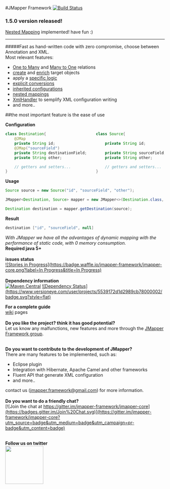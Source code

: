 #JMapper Framework [![Build Status](https://travis-ci.org/jmapper-framework/jmapper-core.svg?branch=master)](https://travis-ci.org/jmapper-framework/jmapper-core)
### 1.5.0 version released!
[Nested Mapping](https://github.com/jmapper-framework/jmapper-core/wiki/Nested-Mapping) implemented! have fun :)
____
#####Fast as hand-written code with zero compromise, choose between Annotation and XML.<br>
Most relevant features:

  * [One to Many](https://github.com/jmapper-framework/jmapper-core/wiki/One-To-Many) and [Many to One](https://github.com/jmapper-framework/jmapper-core/wiki/Many-To-One) relations
  * [create](https://github.com/jmapper-framework/jmapper-core/wiki/getDestination-method) and [enrich](https://github.com/jmapper-framework/jmapper-core/wiki/getDestination-method) target objects
  * apply a [specific logic](https://github.com/jmapper-framework/jmapper-core/wiki/Enumerations)
  * [explicit conversions](https://github.com/jmapper-framework/jmapper-core/wiki/Conversion-examples)
  * [inherited configurations](https://github.com/jmapper-framework/jmapper-core/wiki/Inheritance-examples)
  * [nested mappings](https://github.com/jmapper-framework/jmapper-core/wiki/Nested-Mapping)
  * [XmlHandler](https://github.com/jmapper-framework/jmapper-core/wiki/Xml-Hander) to semplify XML configuration writing
  * and more..

##the most important feature is the ease of use

<b>Configuration</b>

```java
class Destination{                      class Source{
    @JMap
    private String id;                      private String id;
    @JMap("sourceField")                    
    private String destinationField;        private String sourceField;
    private String other;                   private String other;

    // getters and setters...               // getters and setters...
}                                       }
```

<b>Usage</b>

```java
Source source = new Source("id", "sourceField", "other");

JMapper<Destination, Source> mapper = new JMapper<>(Destination.class, Source.class);

Destination destination = mapper.getDestination(source);
```

<b>Result</b>

```java
destination ["id", "sourceField", null]
```
*With JMapper we have all the advantages of dynamic mapping with the performance of static code, with 0 memory consumption.*<br>
**Required java 5+**<br><br>
**issues status**
<br>[![Stories in Progress](https://badge.waffle.io/jmapper-framework/jmapper-core.png?label=In Progress&title=In Progress)](https://waffle.io/jmapper-framework/jmapper-core)<br><br>
**Dependency information**
<br>[![Maven Central](https://maven-badges.herokuapp.com/maven-central/com.googlecode.jmapper-framework/jmapper-core/badge.svg)](https://maven-badges.herokuapp.com/maven-central/com.googlecode.jmapper-framework/jmapper-core) [![Dependency Status] (https://www.versioneye.com/user/projects/5539172d1d2989cb78000002/badge.svg?style=flat)](https://www.versioneye.com/user/projects/5539172d1d2989cb78000002)<br>

**For a complete guide**<br>[wiki](https://github.com/jmapper-framework/jmapper-core/wiki) pages<br><br>
**Do you like the project? think it has good potential?**<br>
Let us know any malfunctions, new features and more through the [JMapper Framework group](https://groups.google.com/forum/#!forum/jmapper-framework).<br><br>

**Do you want to contribute to the development of JMapper?**<br> 
There are many features to be implemented, such as:
- Eclipse plugin
- Integration with Hibernate, Apache Camel and other frameworks
- Fluent API that generate XML configuration
- and more..

contact us (jmapper.framework@gmail.com) for more information.<br><br>
**Do you want to do a friendly chat?**<br>
[![Join the chat at https://gitter.im/jmapper-framework/jmapper-core](https://badges.gitter.im/Join%20Chat.svg)](https://gitter.im/jmapper-framework/jmapper-core?utm_source=badge&utm_medium=badge&utm_campaign=pr-badge&utm_content=badge)<br><br>

**Follow us on twitter**<br>
<a href="https://twitter.com/jmapper_av"><img src="http://www.teachthought.com/wp-content/uploads/2012/10/twitter-logo-break.png" width="120" height="120" /></a>

